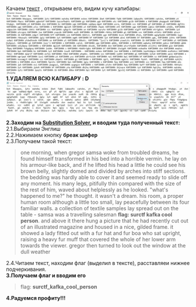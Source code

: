 Качаем [текст](https://filebin.ca/6d0fbvIFew4S/text.txt) , открываем его, видим кучу капибары:
![kapibara](attachments/kapibara.jpg)
__1.УДАЛЯЕМ ВСЮ КАПИБАРУ  : D__  
![netkapibara](attachments/netkapibara.jpg)
__2.Заходим на [Substitution Solver](https://guballa.de/substitution-solver), и вводим туда полученный текст:__  
2.1.Выбираем Энглиш  
2.2.Нажимаем кнопку __бреак шифер__  
2.3.Получаем такой текст:  
> one  morning,  when  gregor  samsa  woke  from  troubled  dreams,  he  found  himself  transformed  in  his  bed  into  a  horrible  vermin.  he  lay  on  his  armour-like  back,  and  if  he  lifted  his  head  a  little  he  could  see  his  brown  belly,  slightly  domed  and  divided  by  arches  into  stiff  sections.  the  bedding  was  hardly  able  to  cover  it  and  seemed  ready  to  slide  off  any  moment.  his  many  legs,  pitifully  thin  compared  with  the  size  of  the  rest  of  him,  waved  about  helplessly  as  he  looked.  "what's  happened  to  me?"  he  thought.  it  wasn't  a  dream.  his  room,  a  proper  human  room  although  a  little  too  small,  lay  peacefully  between  its  four  familiar  walls.  a  collection  of  textile  samples  lay  spread  out  on  the  table  -  samsa  was  a  travelling  salesman  __flag:  surctf  kafka  cool  person__.  and  above  it  there  hung  a  picture  that  he  had  recently  cut  out  of  an  illustrated  magazine  and  housed  in  a  nice,  gilded  frame.  it  showed  a  lady  fitted  out  with  a  fur  hat  and  fur  boa  who  sat  upright,  raising  a  heavy  fur  muff  that  covered  the  whole  of  her  lower  arm  towards  the  viewer.  gregor  then  turned  to  look  out  the  window  at  the  dull  weather

2.4.Читаем текст, находим флаг (выделил в тексте), расставляеи нижнее подчеркивания.  
__3.Получаем флаг и вводим его__  
> flag: __surctf_kafka_cool_person__  

__4.Радуемся профиту!!!__  
